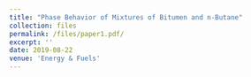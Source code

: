 ```yaml
---
title: "Phase Behavior of Mixtures of Bitumen and n-Butane"
collection: files
permalink: /files/paper1.pdf/
excerpt: ''
date: 2019-08-22
venue: 'Energy & Fuels'
---
```

